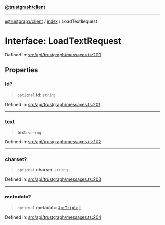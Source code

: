 [**@trustgraph/client**](../../README.md)

***

[@trustgraph/client](../../README.md) / [index](../README.md) / LoadTextRequest

# Interface: LoadTextRequest

Defined in: [src/api/trustgraph/messages.ts:200](https://github.com/trustgraph-ai/trustgraph-ts-client/blob/92e187771a25b959c85a4f966bb97eb5d407310b/src/api/trustgraph/messages.ts#L200)

## Properties

### id?

> `optional` **id**: `string`

Defined in: [src/api/trustgraph/messages.ts:201](https://github.com/trustgraph-ai/trustgraph-ts-client/blob/92e187771a25b959c85a4f966bb97eb5d407310b/src/api/trustgraph/messages.ts#L201)

***

### text

> **text**: `string`

Defined in: [src/api/trustgraph/messages.ts:202](https://github.com/trustgraph-ai/trustgraph-ts-client/blob/92e187771a25b959c85a4f966bb97eb5d407310b/src/api/trustgraph/messages.ts#L202)

***

### charset?

> `optional` **charset**: `string`

Defined in: [src/api/trustgraph/messages.ts:203](https://github.com/trustgraph-ai/trustgraph-ts-client/blob/92e187771a25b959c85a4f966bb97eb5d407310b/src/api/trustgraph/messages.ts#L203)

***

### metadata?

> `optional` **metadata**: [`ApiTriple`](ApiTriple.md)[]

Defined in: [src/api/trustgraph/messages.ts:204](https://github.com/trustgraph-ai/trustgraph-ts-client/blob/92e187771a25b959c85a4f966bb97eb5d407310b/src/api/trustgraph/messages.ts#L204)
